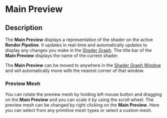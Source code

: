# Main Preview

## Description

The **Main Preview** displays a representation of the shader on the active **Render Pipeline**. It updates in real-time and automatically updates to display any changes you make in the [Shader Graph](Shader-Graph.md). The title bar of the **Main Preview** displays the name of the current shader.

The **Main Preview** can be moved to anywhere in the [Shader Graph Window](Shader-Graph-Window.md) and will automatically move with the nearest corner of that window.

### Preview Mesh

You can rotate the preview mesh by holding left mouse button and dragging on the **Main Preview** and you can scale it by using the scroll wheel. The preview mesh can be changed by right clicking on the **Main Preview**. Here you can select from any primitive mesh types or select a custom mesh.
